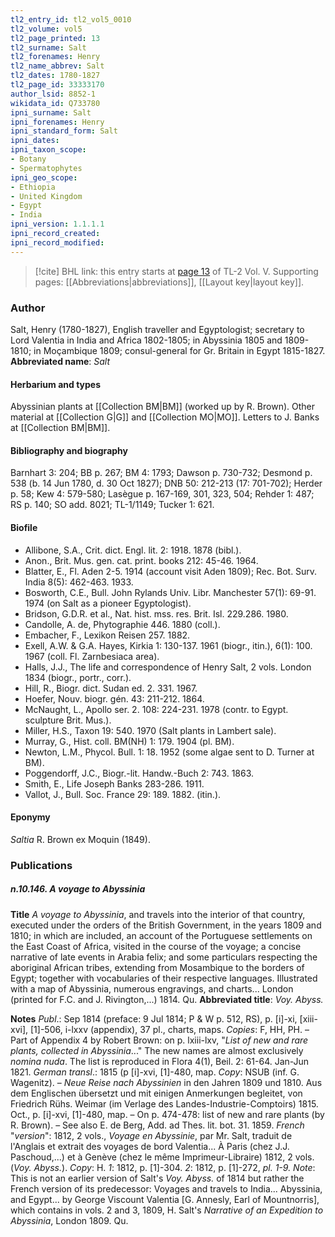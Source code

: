 ```yaml
---
tl2_entry_id: tl2_vol5_0010
tl2_volume: vol5
tl2_page_printed: 13
tl2_surname: Salt
tl2_forenames: Henry
tl2_name_abbrev: Salt
tl2_dates: 1780-1827
tl2_page_id: 33333170
author_lsid: 8852-1
wikidata_id: Q733780
ipni_surname: Salt
ipni_forenames: Henry
ipni_standard_form: Salt
ipni_dates: 
ipni_taxon_scope: 
- Botany
- Spermatophytes
ipni_geo_scope: 
- Ethiopia
- United Kingdom
- Egypt
- India
ipni_version: 1.1.1.1
ipni_record_created: 
ipni_record_modified:
---
```



> [!cite] BHL link: this entry starts at [page 13](https://www.biodiversitylibrary.org/page/33333170) of TL-2 Vol. V.
> Supporting pages: [[Abbreviations|abbreviations]], [[Layout key|layout key]].

### Author

Salt, Henry (1780-1827), English traveller and Egyptologist; secretary to Lord Valentia in India and Africa 1802-1805; in Abyssinia 1805 and 1809-1810; in Moçambique 1809; consul-general for Gr. Britain in Egypt 1815-1827. 
**Abbreviated name**: *Salt*

#### Herbarium and types

Abyssinian plants at [[Collection BM|BM]] (worked up by R. Brown). Other material at [[Collection G|G]] and [[Collection MO|MO]]. Letters to J. Banks at [[Collection BM|BM]].

#### Bibliography and biography

Barnhart 3: 204; BB p. 267; BM 4: 1793; Dawson p. 730-732; Desmond p. 538 (b. 14 Jun 1780, d. 30 Oct 1827); DNB 50: 212-213 (17: 701-702); Herder p. 58; Kew 4: 579-580; Lasègue p. 167-169, 301, 323, 504; Rehder 1: 487; RS p. 140; SO add. 8021; TL-1/1149; Tucker 1: 621.

#### Biofile

- Allibone, S.A., Crit. dict. Engl. lit. 2: 1918. 1878 (bibl.).
- Anon., Brit. Mus. gen. cat. print. books 212: 45-46. 1964.
- Blatter, E., Fl. Aden 2-5. 1914 (account visit Aden 1809); Rec. Bot. Surv. India 8(5): 462-463. 1933.
- Bosworth, C.E., Bull. John Rylands Univ. Libr. Manchester 57(1): 69-91. 1974 (on Salt as a pioneer Egyptologist).
- Bridson, G.D.R. et al., Nat. hist. mss. res. Brit. Isl. 229.286. 1980.
- Candolle, A. de, Phytographie 446. 1880 (coll.).
- Embacher, F., Lexikon Reisen 257. 1882.
- Exell, A.W. & G.A. Hayes, Kirkia 1: 130-137. 1961 (biogr., itin.), 6(1): 100. 1967 (coll. Fl. Zarnbesiaca area).
- Halls, J.J., The life and correspondence of Henry Salt, 2 vols. London 1834 (biogr., portr., corr.).
- Hill, R., Biogr. dict. Sudan ed. 2. 331. 1967.
- Hoefer, Nouv. biogr. gén. 43: 211-212. 1864.
- McNaught, L., Apollo ser. 2. 108: 224-231. 1978 (contr. to Egypt. sculpture Brit. Mus.).
- Miller, H.S., Taxon 19: 540. 1970 (Salt plants in Lambert sale).
- Murray, G., Hist. coll. BM(NH) 1: 179. 1904 (pl. BM).
- Newton, L.M., Phycol. Bull. 1: 18. 1952 (some algae sent to D. Turner at BM).
- Poggendorff, J.C., Biogr.-lit. Handw.-Buch 2: 743. 1863.
- Smith, E., Life Joseph Banks 283-286. 1911.
- Vallot, J., Bull. Soc. France 29: 189. 1882. (itin.).

#### Eponymy

*Saltia* R. Brown ex Moquin (1849).

### Publications

##### n.10.146. A voyage to Abyssinia

**Title**
*A voyage to Abyssinia*, and travels into the interior of that country, executed under the orders of the British Government, in the years 1809 and 1810; in which are included, an account of the Portuguese settlements on the East Coast of Africa, visited in the course of the voyage; a concise narrative of late events in Arabia felix; and some particulars respecting the aboriginal African tribes, extending from Mosambique to the borders of Egypt; together with vocabularies of their respective languages. Illustrated with a map of Abyssinia, numerous engravings, and charts... London (printed for F.C. and J. Rivington,...) 1814. Qu.
**Abbreviated title**: *Voy. Abyss.*

**Notes**
*Publ*.: Sep 1814 (preface: 9 Jul 1814; P & W p. 512, RS), p. \[i\]-xi, \[xiii-xvi\], \[1\]-506, i-lxxv (appendix), 37 pl., charts, maps. *Copies*: F, HH, PH. – Part of Appendix 4 by Robert Brown: on p. lxiii-lxv, "*List of new and rare plants, collected in Abyssinia*..." The new names are almost exclusively *nomina nuda*. The list is reproduced in Flora 4(1), Beil. 2: 61-64. Jan-Jun 1821.
*German transl*.: 1815 (p \[i\]-xvi, \[1\]-480, map. *Copy*: NSUB (inf. G. Wagenitz). – *Neue Reise nach Abyssinien* in den Jahren 1809 und 1810. Aus dem Englischen übersetzt und mit einigen Anmerkungen begleitet, von Friedrich Rühs. Weimar (im Verlage des Landes-Industrie-Comptoirs) 1815. Oct., p. \[i\]-xvi, \[1\]-480, map. – On p. 474-478: list of new and rare plants (by R. Brown). – See also E. de Berg, Add. ad Thes. lit. bot. 31. 1859.
*French* "*version*": 1812, 2 vols., *Voyage en Abyssinie*, par Mr. Salt, traduit de l'Anglais et extrait des voyages de bord Valentia... À Paris (chez J.J. Paschoud,...) et à Genève (chez le même Imprimeur-Libraire) 1812, 2 vols. (*Voy. Abyss.*). *Copy*: H.
*1*: 1812, p. \[1\]-304.
*2*: 1812, p. \[1\]-272, *pl. 1-9.*
*Note*: This is not an earlier version of Salt's *Voy. Abyss.* of 1814 but rather the French version of its predecessor: Voyages and travels to India... Abyssinia, and Egypt... by George Viscount Valentia \[G. Annesly, Earl of Mountnorris\], which contains in vols. 2 and 3, 1809, H. Salt's *Narrative of an Expedition to Abyssinia*, London 1809. Qu.

